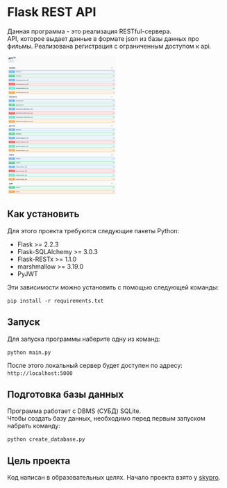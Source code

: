 # Flask REST API

Данная программа - это реализация RESTful-сервера.\
API, которое выдает данные в формате json из базы данных про фильмы.
Реализована регистрация с ограниченным доступом к api.

<img src="images/api.png" alt="API" title="API" style="height: 320px;"/>


## Как установить

Для этого проекта требуются следующие пакеты Python:

- Flask >= 2.2.3
- Flask-SQLAlchemy >= 3.0.3
- Flask-RESTx >= 1.1.0
- marshmallow >= 3.19.0
- PyJWT

Эти зависимости можно установить с помощью следующей команды:

```
pip install -r requirements.txt
```


## Запуск

Для запуска программы наберите одну из команд:

```
python main.py
```

После этого локальный сервер будет доступен по адресу:\
`http://localhost:5000`


## Подготовка базы данных

Программа работает с DBMS (СУБД) SQLite.\
Чтобы создать базу данных, необходимо перед первым запуском набрать команду:

```
python create_database.py
```


## Цель проекта

Код написан в образовательных целях. Начало проекта взято у [skypro](https://github.com/skypro-008/flask-hard-blank).
